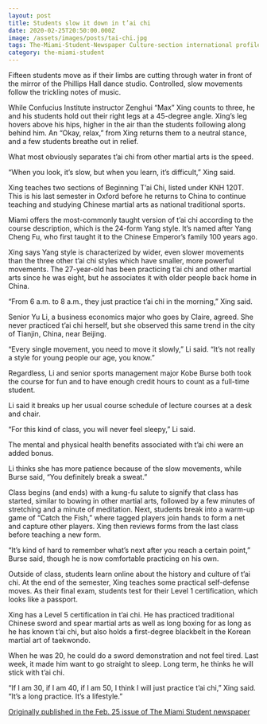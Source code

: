 ```yaml
---
layout: post
title: Students slow it down in t’ai chi
date: 2020-02-25T20:50:00.000Z
image: /assets/images/posts/tai-chi.jpg
tags: The-Miami-Student-Newspaper Culture-section international profile
category: the-miami-student
---
```

Fifteen students move as if their limbs are cutting through water in front of the mirror of the Phillips Hall dance studio. Controlled, slow movements follow the trickling notes of music.

While Confucius Institute instructor Zenghui “Max” Xing counts to three, he and his students hold out their right legs at a 45-degree angle. Xing’s leg hovers above his hips, higher in the air than the students following along behind him. An “Okay, relax,” from Xing returns them to a neutral stance, and a few students breathe out in relief.

What most obviously separates t’ai chi from other martial arts is the speed.

“When you look, it’s slow, but when you learn, it’s difficult,” Xing said.

Xing teaches two sections of Beginning T’ai Chi, listed under KNH 120T. This is his last semester in Oxford before he returns to China to continue teaching and studying Chinese martial arts as national traditional sports.

Miami offers the most-commonly taught version of t’ai chi according to the course description, which is the 24-form Yang style. It’s named after Yang Cheng Fu, who first taught it to the Chinese Emperor’s family 100 years ago.

Xing says Yang style is characterized by wider, even slower movements than the three other t’ai chi styles which have smaller, more powerful movements. The 27-year-old has been practicing t’ai chi and other martial arts since he was eight, but he associates it with older people back home in China.

“From 6 a.m. to 8 a.m., they just practice t’ai chi in the morning,” Xing said.

Senior Yu Li, a business economics major who goes by Claire, agreed. She never practiced t’ai chi herself, but she observed this same trend in the city of Tianjin, China, near Beijing.

“Every single movement, you need to move it slowly,” Li said. “It’s not really a style for young people our age, you know.”

Regardless, Li and senior sports management major Kobe Burse both took the course for fun and to have enough credit hours to count as a full-time student.

Li said it breaks up her usual course schedule of lecture courses at a desk and chair.

“For this kind of class, you will never feel sleepy,” Li said.

The mental and physical health benefits associated with t’ai chi were an added bonus.

Li thinks she has more patience because of the slow movements, while Burse said, “You definitely break a sweat.”

Class begins (and ends) with a kung-fu salute to signify that class has started, similar to bowing in other martial arts, followed by a few minutes of stretching and a minute of meditation. Next, students break into a warm-up game of “Catch the Fish,” where tagged players join hands to form a net and capture other players. Xing then reviews forms from the last class before teaching a new form.

“It’s kind of hard to remember what’s next after you reach a certain point,” Burse said, though he is now comfortable practicing on his own.

Outside of class, students learn online about the history and culture of t’ai chi. At the end of the semester, Xing teaches some practical self-defense moves. As their final exam, students test for their Level 1 certification, which looks like a passport.

Xing has a Level 5 certification in t’ai chi. He has practiced traditional Chinese sword and spear martial arts as well as long boxing for as long as he has known t’ai chi, but also holds a first-degree blackbelt in the Korean martial art of taekwondo.

When he was 20, he could do a sword demonstration and not feel tired. Last week, it made him want to go straight to sleep. Long term, he thinks he will stick with t’ai chi.

“If I am 30, if I am 40, if I am 50, I think I will just practice t’ai chi,” Xing said. “It’s a long practice. It’s a lifestyle.”

[Originally published in the Feb. 25 issue of The Miami Student newspaper](https://www.miamistudent.net/article/2020/02/tai-chi-class)
